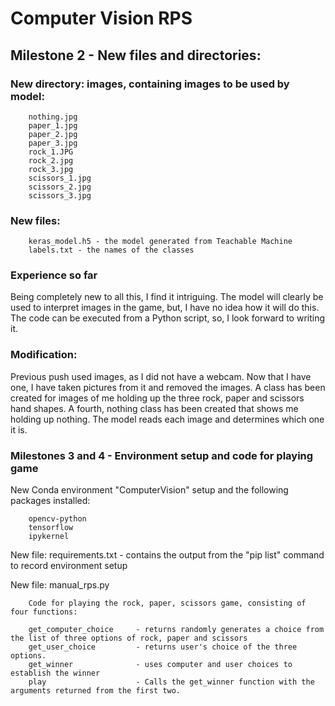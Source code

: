 # Computer Vision RPS

## Milestone 2 - New files and directories:

### New directory: images, containing images to be used by model:

        nothing.jpg
        paper_1.jpg
        paper_2.jpg
        paper_3.jpg
        rock_1.JPG
        rock_2.jpg
        rock_3.jpg
        scissors_1.jpg
        scissors_2.jpg
        scissors_3.jpg

### New files:

        keras_model.h5 - the model generated from Teachable Machine
        labels.txt - the names of the classes

### Experience so far

Being completely new to all this, I find it intriguing.
The model will clearly be used to interpret images in the game, but, I have no idea how it will do this.
The code can be executed from a Python script, so, I look forward to writing it.

### Modification:

Previous push used images, as I did not have a webcam.
Now that I have one, I have taken pictures from it and removed the images.
A class has been created for images of me holding up the three rock, paper and scissors hand shapes.
A fourth, nothing class has been created that shows me holding up nothing.
The model reads each image and determines which one it is.

### Milestones 3 and 4 - Environment setup and code for playing game
New Conda environment "ComputerVision" setup and the following packages installed:

        opencv-python
        tensorflow
        ipykernel

New file: requirements.txt - contains the output from the "pip list" command to record environment setup

New file: manual_rps.py

        Code for playing the rock, paper, scissors game, consisting of four functions:

        get_computer_choice     - returns randomly generates a choice from the list of three options of rock, paper and scissors
        get_user_choice         - returns user's choice of the three options.
        get_winner              - uses computer and user choices to establish the winner
        play                    - Calls the get_winner function with the arguments returned from the first two.